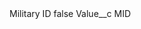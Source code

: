 <?xml version="1.0" encoding="UTF-8"?>
<CustomMetadata xmlns="http://soap.sforce.com/2006/04/metadata" xmlns:xsi="http://www.w3.org/2001/XMLSchema-instance" xmlns:xsd="http://www.w3.org/2001/XMLSchema">
    <label>Military ID</label>
    <protected>false</protected>
    <values>
        <field>Value__c</field>
        <value xsi:type="xsd:string">MID</value>
    </values>
</CustomMetadata>
